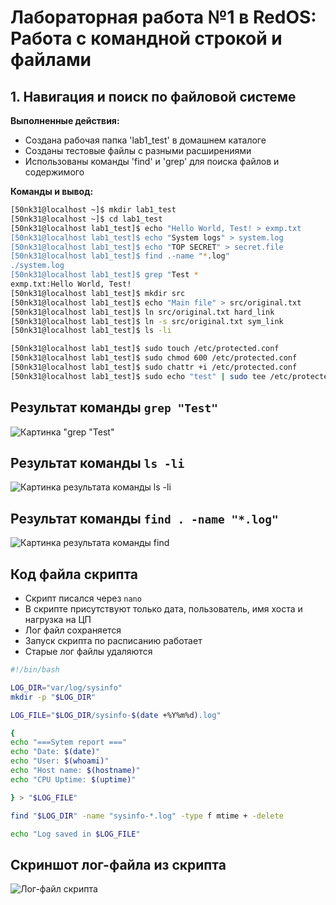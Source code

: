 # Лабораторная работа №1 в RedOS: Работа с командной строкой и файлами #
## 1. Навигация и поиск по файловой системе ##

**Выполненные действия:**
- Создана рабочая папка 'lab1_test' в домашнем каталоге
- Созданы тестовые файлы с разными расширениями
- Использованы команды 'find' и 'grep' для поиска файлов и содержимого

**Команды и вывод:**
```bash
[50nk31@localhost ~]$ mkdir lab1_test
[50nk31@localhost ~]$ cd lab1_test
[50nk31@localhost lab1_test]$ echo "Hello World, Test! > exmp.txt
[50nk31@localhost lab1_test]$ echo "System logs" > system.log
[50nk31@localhost lab1_test]$ echo "TOP SECRET" > secret.file
[50nk31@localhost lab1_test]$ find .-name "*.log"
./system.log
[50nk31@localhost lab1_test]$ grep "Test *
exmp.txt:Hello World, Test!
[50nk31@localhost lab1_test]$ mkdir src
[50nk31@localhost lab1_test]$ echo "Main file" > src/original.txt
[50nk31@localhost lab1_test]$ ln src/original.txt hard_link
[50nk31@localhost lab1_test]$ ln -s src/original.txt sym_link
[50nk31@localhost lab1_test]$ ls -li

[50nk31@localhost lab1_test]$ sudo touch /etc/protected.conf
[50nk31@localhost lab1_test]$ sudo chmod 600 /etc/protected.conf
[50nk31@localhost lab1_test]$ sudo chattr +i /etc/protected.conf
[50nk31@localhost lab1_test]$ sudo echo "test" | sudo tee /etc/protected.conf
```
## Результат команды ``` grep "Test" ```
![Картинка "grep "Test"](https://i.yapx.ru/ZEILj.png)
## Результат команды ``` ls -li ```
![Картинка результата команды ls -li](https://i.imgur.com/L7z2W01.jpeg)
## Результат команды ``` find . -name "*.log" ```
![Картинка результата команды find](https://i.imgur.com/8Ix9gDf.jpeg)

## Код файла скрипта ##
- Скрипт писался через ``` nano ```
- В скрипте присутствуют только дата, пользователь, имя хоста и нагрузка на ЦП
- Лог файл сохраняется
- Запуск скрипта по расписанию работает
- Старые лог файлы удаляются
```bash
#!/bin/bash

LOG_DIR="var/log/sysinfo"
mkdir -p "$LOG_DIR"

LOG_FILE="$LOG_DIR/sysinfo-$(date +%Y%m%d).log"

{
echo "===Sytem report ==="
echo "Date: $(date)"
echo "User: $(whoami)"
echo "Host name: $(hostname)"
echo "CPU Uptime: $(uptime)"

} > "$LOG_FILE"

find "$LOG_DIR" -name "sysinfo-*.log" -type f mtime + -delete

echo "Log saved in $LOG_FILE"
```
## Скриншот лог-файла из скрипта 
![Лог-файл скрипта](https://i.imgur.com/LBtfwms.jpeg)

